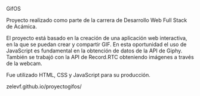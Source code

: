 GifOS

Proyecto realizado como parte de la carrera de Desarrollo Web Full Stack de Acámica.

El proyecto está basado en la creación de una aplicación web interactiva, en la que se puedan crear y compartir GIF. En esta oportunidad el uso de JavaScript es fundamental en la obtención de datos de la API de Giphy. También se trabajó con la API de Record.RTC obteniendo imágenes a través de la webcam.

Fue utilizado HTML, CSS y JavaScript para su producción.

zelevf.github.io/proyectogifos/
